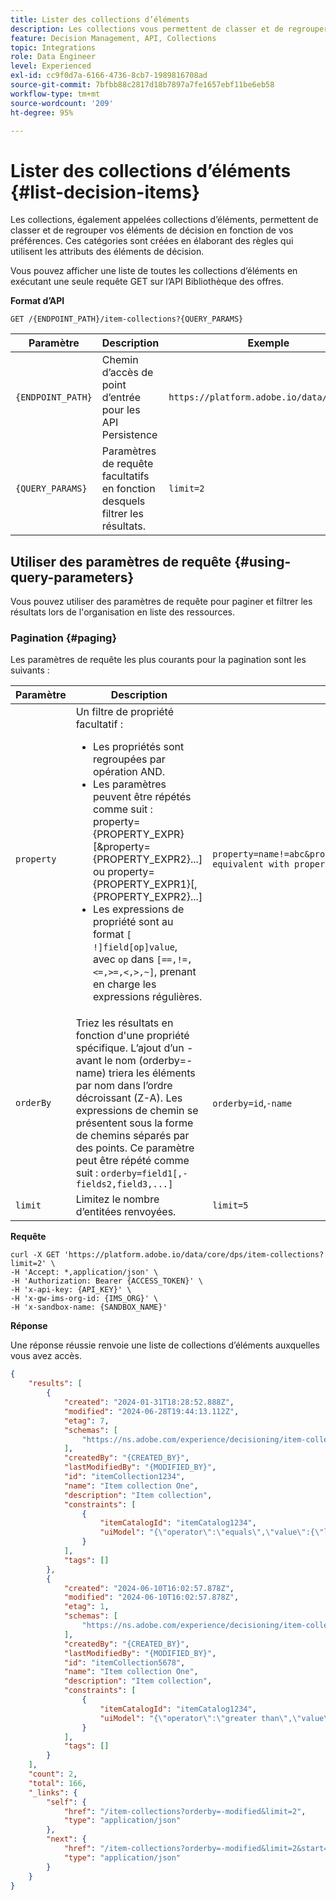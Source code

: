 ```yaml
---
title: Lister des collections d’éléments
description: Les collections vous permettent de classer et de regrouper des éléments de décision en fonction de vos préférences.
feature: Decision Management, API, Collections
topic: Integrations
role: Data Engineer
level: Experienced
exl-id: cc9f0d7a-6166-4736-8cb7-1989816708ad
source-git-commit: 7bfbb88c2817d18b7897a7fe1657ebf11be6eb58
workflow-type: tm+mt
source-wordcount: '209'
ht-degree: 95%

---
```


# Lister des collections d’éléments {#list-decision-items}

Les collections, également appelées collections d’éléments, permettent de classer et de regrouper vos éléments de décision en fonction de vos préférences. Ces catégories sont créées en élaborant des règles qui utilisent les attributs des éléments de décision.

Vous pouvez afficher une liste de toutes les collections d’éléments en exécutant une seule requête GET sur l’API Bibliothèque des offres.

**Format d’API**

```http
GET /{ENDPOINT_PATH}/item-collections?{QUERY_PARAMS}
```

| Paramètre | Description | Exemple |
| --------- | ----------- | ------- |
| `{ENDPOINT_PATH}` | Chemin d’accès de point d’entrée pour les API Persistence | `https://platform.adobe.io/data/core/dps` |
| `{QUERY_PARAMS}` | Paramètres de requête facultatifs en fonction desquels filtrer les résultats. | `limit=2` |

## Utiliser des paramètres de requête {#using-query-parameters}

Vous pouvez utiliser des paramètres de requête pour paginer et filtrer les résultats lors de l&#39;organisation en liste des ressources.

### Pagination {#paging}

Les paramètres de requête les plus courants pour la pagination sont les suivants :

| Paramètre | Description | Exemple |
| --------- | ----------- | ------- |
| `property` | Un filtre de propriété facultatif : <ul><li>Les propriétés sont regroupées par opération AND.</li><li>Les paramètres peuvent être répétés comme suit : property={PROPERTY_EXPR}[&amp;property={PROPERTY_EXPR2}...] ou property={PROPERTY_EXPR1}[,{PROPERTY_EXPR2}...]</li><li>Les expressions de propriété sont au format `[ !]field[op]value`, avec `op` dans `[==,!=,<=,>=,<,>,~]`, prenant en charge les expressions régulières.</li></ul> | `property=name!=abc&property=id~.*1234.*&property=description equivalent with property=name!=abc,id~.*1234.*,description.` |
| `orderBy` | Triez les résultats en fonction d&#39;une propriété spécifique. L’ajout d’un - avant le nom (orderby=-name) triera les éléments par nom dans l’ordre décroissant (Z-A). Les expressions de chemin se présentent sous la forme de chemins séparés par des points. Ce paramètre peut être répété comme suit : `orderby=field1[,-fields2,field3,...]` | `orderby=id`,`-name` |
| `limit` | Limitez le nombre d’entitées renvoyées. | `limit=5` |

**Requête**

```shell
curl -X GET 'https://platform.adobe.io/data/core/dps/item-collections?limit=2' \
-H 'Accept: *,application/json' \
-H 'Authorization: Bearer {ACCESS_TOKEN}' \
-H 'x-api-key: {API_KEY}' \
-H 'x-gw-ims-org-id: {IMS_ORG}' \
-H 'x-sandbox-name: {SANDBOX_NAME}'
```

**Réponse**

Une réponse réussie renvoie une liste de collections d’éléments auxquelles vous avez accès.

```json
{
    "results": [
        {
            "created": "2024-01-31T18:28:52.888Z",
            "modified": "2024-06-28T19:44:13.112Z",
            "etag": 7,
            "schemas": [
                "https://ns.adobe.com/experience/decisioning/item-collection;version=1.2"
            ],
            "createdBy": "{CREATED_BY}",
            "lastModifiedBy": "{MODIFIED_BY}",
            "id": "itemCollection1234",
            "name": "Item collection One",
            "description": "Item collection",
            "constraints": [
                {
                    "itemCatalogId": "itemCatalog1234",
                    "uiModel": "{\"operator\":\"equals\",\"value\":{\"left\":\"_experience.decisioning.decisionitem.itemName\",\"right\":\"Some offer item\"}}"
                }
            ],
            "tags": []
        },
        {
            "created": "2024-06-10T16:02:57.878Z",
            "modified": "2024-06-10T16:02:57.878Z",
            "etag": 1,
            "schemas": [
                "https://ns.adobe.com/experience/decisioning/item-collection;version=1.2"
            ],
            "createdBy": "{CREATED_BY}",
            "lastModifiedBy": "{MODIFIED_BY}",
            "id": "itemCollection5678",
            "name": "Item collection One",
            "description": "Item collection",
            "constraints": [
                {
                    "itemCatalogId": "itemCatalog1234",
                    "uiModel": "{\"operator\":\"greater than\",\"value\":{\"left\":\"_<imsOrg>.some_integer\",\"right\":100}}"
                }
            ],
            "tags": []
        }
    ],
    "count": 2,
    "total": 166,
    "_links": {
        "self": {
            "href": "/item-collections?orderby=-modified&limit=2",
            "type": "application/json"
        },
        "next": {
            "href": "/item-collections?orderby=-modified&limit=2&start=2024-06-04T23:37:33.980Z",
            "type": "application/json"
        }
    }
}
```

